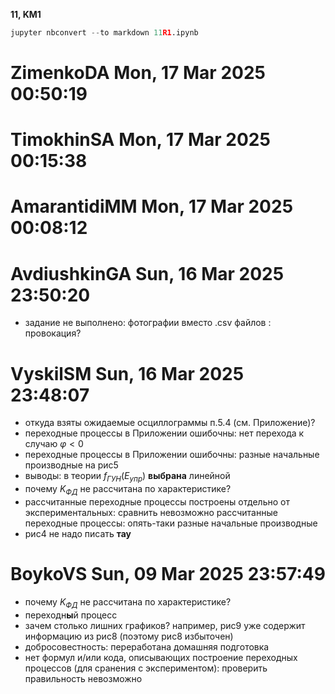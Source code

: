 **11, KM1**


```python
jupyter nbconvert --to markdown 11R1.ipynb
```

# ZimenkoDA	Mon, 17 Mar 2025 00:50:19



# TimokhinSA	Mon, 17 Mar 2025 00:15:38



# AmarantidiMM	Mon, 17 Mar 2025 00:08:12



# AvdiushkinGA	Sun, 16 Mar 2025 23:50:20

* задание не выполнено: фотографии вместо .csv файлов : провокация?

# VyskilSM	Sun, 16 Mar 2025 23:48:07

* откуда взяты ожидаемые осциллограммы п.5.4 (см. Приложение)?
* переходные процессы в Приложении ошибочны: нет перехода к случаю $\varphi<0$ 
* переходные процессы в Приложении ошибочны: разные начальные производные на рис5
* выводы: в теории $f_{ГУН} (E_{упр})$ **выбрана** линейной
* почему  $K_{ФД}$ не рассчитана по характеристике?
* рассчитанные переходные процессы построены отдельно от экспериментальных: сравнить невозможно 
рассчитанные переходные процессы: опять-таки разные начальные производные
* рис4 не надо писать **тау** 

# BoykoVS	Sun, 09 Mar 2025 23:57:49

* почему  $K_{ФД}$ не рассчитана по характеристике?
* переходн**ы**й процесс
* зачем столько лишних графиков? например, рис9 уже содержит информацию из рис8 (поэтому рис8 избыточен)
* добросовестность: переработана домашняя подготовка
* нет формул и/или кода, описывающих построение переходных процессов (для сранения с экспериментом): проверить правильность невозможно

# 


